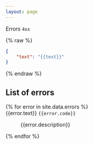 ```yaml
---
layout: page
---
```


Errors `4xx`

{% raw %}
```json
{
    "text": "{{text}}"
}
```
{% endraw %}


## List of errors
<dl>
    {% for error in site.data.errors %}
        <dt>{{error.text}} <code>{{error.code}}</code></dt>
        <dd><p>{{error.description}}</p></dd>
    {% endfor %}
</dl>